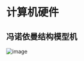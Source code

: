 # 计算机硬件
## 冯诺依曼结构模型机
![image](https://github.com/user-attachments/assets/086d5718-c41e-4e0b-a0a7-d3a18919f71e)

